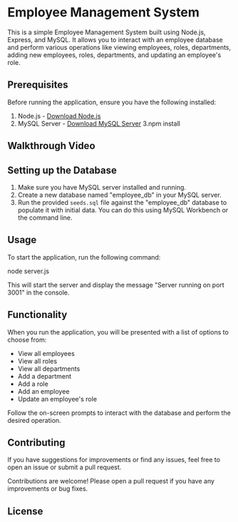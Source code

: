 # Employee Management System

This is a simple Employee Management System built using Node.js, Express, and MySQL. It allows you to interact with an employee database and perform various operations like viewing employees, roles, departments, adding new employees, roles, departments, and updating an employee's role.

## Prerequisites

Before running the application, ensure you have the following installed:

1. Node.js - [Download Node.js](https://nodejs.org/)
2. MySQL Server - [Download MySQL Server](https://dev.mysql.com/downloads/mysql/)
3.npm install


## Walkthrough Video

   
   
   

## Setting up the Database

1. Make sure you have MySQL server installed and running.
2. Create a new database named "employee_db" in your MySQL server.
3. Run the provided `seeds.sql` file against the "employee_db" database to populate it with initial data. You can do this using MySQL Workbench or the command line.

## Usage

To start the application, run the following command:


node server.js


This will start the server and display the message "Server running on port 3001" in the console.

## Functionality

When you run the application, you will be presented with a list of options to choose from:

- View all employees
- View all roles
- View all departments
- Add a department
- Add a role
- Add an employee
- Update an employee's role

Follow the on-screen prompts to interact with the database and perform the desired operation.

## Contributing

If you have suggestions for improvements or find any issues, feel free to open an issue or submit a pull request.

Contributions are welcome! Please open a pull request if you have any improvements or bug fixes.

## License
